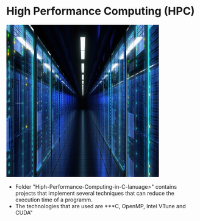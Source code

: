 # High Performance Computing (HPC)

<p align="left">
  <img src="../imgs/hpc.jpg" alt="???" width="400" height="400"/>
</p>

* Folder "Hiph-Performance-Computing-in-C-lanuage>" contains projects that implement several
  techniques that can reduce the execution time of a programm.
* The technologies that are used are ***C, OpenMP, Intel VTune and CUDA"

